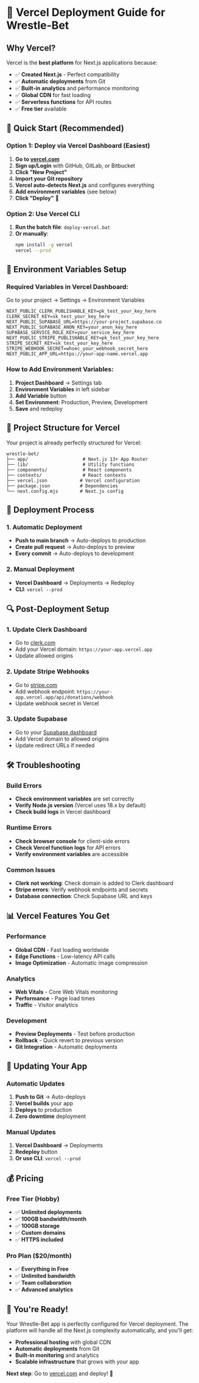 # 🚀 Vercel Deployment Guide for Wrestle-Bet

## Why Vercel?

Vercel is the **best platform** for Next.js applications because:
- ✅ **Created Next.js** - Perfect compatibility
- ✅ **Automatic deployments** from Git
- ✅ **Built-in analytics** and performance monitoring
- ✅ **Global CDN** for fast loading
- ✅ **Serverless functions** for API routes
- ✅ **Free tier** available

## 🎯 **Quick Start (Recommended)**

### **Option 1: Deploy via Vercel Dashboard (Easiest)**

1. **Go to [vercel.com](https://vercel.com)**
2. **Sign up/Login** with GitHub, GitLab, or Bitbucket
3. **Click "New Project"**
4. **Import your Git repository**
5. **Vercel auto-detects Next.js** and configures everything
6. **Add environment variables** (see below)
7. **Click "Deploy"** 🎉

### **Option 2: Use Vercel CLI**

1. **Run the batch file**: `deploy-vercel.bat`
2. **Or manually**:
   ```bash
   npm install -g vercel
   vercel --prod
   ```

## 🔧 **Environment Variables Setup**

### **Required Variables in Vercel Dashboard:**

Go to your project → Settings → Environment Variables

```
NEXT_PUBLIC_CLERK_PUBLISHABLE_KEY=pk_test_your_key_here
CLERK_SECRET_KEY=sk_test_your_key_here
NEXT_PUBLIC_SUPABASE_URL=https://your-project.supabase.co
NEXT_PUBLIC_SUPABASE_ANON_KEY=your_anon_key_here
SUPABASE_SERVICE_ROLE_KEY=your_service_key_here
NEXT_PUBLIC_STRIPE_PUBLISHABLE_KEY=pk_test_your_key_here
STRIPE_SECRET_KEY=sk_test_your_key_here
STRIPE_WEBHOOK_SECRET=whsec_your_webhook_secret_here
NEXT_PUBLIC_APP_URL=https://your-app-name.vercel.app
```

### **How to Add Environment Variables:**

1. **Project Dashboard** → Settings tab
2. **Environment Variables** in left sidebar
3. **Add Variable** button
4. **Set Environment**: Production, Preview, Development
5. **Save** and redeploy

## 📁 **Project Structure for Vercel**

Your project is already perfectly structured for Vercel:

```
wrestle-bet/
├── app/                    # Next.js 13+ App Router
├── lib/                    # Utility functions
├── components/             # React components
├── contexts/               # React contexts
├── vercel.json            # Vercel configuration
├── package.json           # Dependencies
└── next.config.mjs        # Next.js config
```

## 🚀 **Deployment Process**

### **1. Automatic Deployment**
- **Push to main branch** → Auto-deploys to production
- **Create pull request** → Auto-deploys to preview
- **Every commit** → Auto-deploys to development

### **2. Manual Deployment**
- **Vercel Dashboard** → Deployments → Redeploy
- **CLI**: `vercel --prod`

## 🔍 **Post-Deployment Setup**

### **1. Update Clerk Dashboard**
- Go to [clerk.com](https://clerk.com)
- Add your Vercel domain: `https://your-app.vercel.app`
- Update allowed origins

### **2. Update Stripe Webhooks**
- Go to [stripe.com](https://stripe.com)
- Add webhook endpoint: `https://your-app.vercel.app/api/donations/webhook`
- Update webhook secret in Vercel

### **3. Update Supabase**
- Go to your [Supabase dashboard](https://supabase.com)
- Add Vercel domain to allowed origins
- Update redirect URLs if needed

## 🛠️ **Troubleshooting**

### **Build Errors**
- **Check environment variables** are set correctly
- **Verify Node.js version** (Vercel uses 18.x by default)
- **Check build logs** in Vercel dashboard

### **Runtime Errors**
- **Check browser console** for client-side errors
- **Check Vercel function logs** for API errors
- **Verify environment variables** are accessible

### **Common Issues**
- **Clerk not working**: Check domain is added to Clerk dashboard
- **Stripe errors**: Verify webhook endpoints and secrets
- **Database connection**: Check Supabase URL and keys

## 📊 **Vercel Features You Get**

### **Performance**
- **Global CDN** - Fast loading worldwide
- **Edge Functions** - Low-latency API calls
- **Image Optimization** - Automatic image compression

### **Analytics**
- **Web Vitals** - Core Web Vitals monitoring
- **Performance** - Page load times
- **Traffic** - Visitor analytics

### **Development**
- **Preview Deployments** - Test before production
- **Rollback** - Quick revert to previous version
- **Git Integration** - Automatic deployments

## 🔄 **Updating Your App**

### **Automatic Updates**
1. **Push to Git** → Auto-deploys
2. **Vercel builds** your app
3. **Deploys** to production
4. **Zero downtime** deployment

### **Manual Updates**
1. **Vercel Dashboard** → Deployments
2. **Redeploy** button
3. **Or use CLI**: `vercel --prod`

## 💰 **Pricing**

### **Free Tier (Hobby)**
- ✅ **Unlimited deployments**
- ✅ **100GB bandwidth/month**
- ✅ **100GB storage**
- ✅ **Custom domains**
- ✅ **HTTPS included**

### **Pro Plan ($20/month)**
- ✅ **Everything in Free**
- ✅ **Unlimited bandwidth**
- ✅ **Team collaboration**
- ✅ **Advanced analytics**

## 🎉 **You're Ready!**

Your Wrestle-Bet app is perfectly configured for Vercel deployment. The platform will handle all the Next.js complexity automatically, and you'll get:

- **Professional hosting** with global CDN
- **Automatic deployments** from Git
- **Built-in monitoring** and analytics
- **Scalable infrastructure** that grows with your app

**Next step**: Go to [vercel.com](https://vercel.com) and deploy! 🚀
